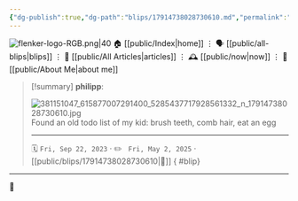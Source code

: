```yaml
---
{"dg-publish":true,"dg-path":"blips/17914738028730610.md","permalink":"/blips/17914738028730610/","title":"philipp on instagram @ 2023-09-22"}
---
```



<div class="transclusion internal-embed is-loaded"><div class="markdown-embed">




![flenker-logo-RGB.png|40](/img/user/attachments/flenker-logo-RGB.png)
🏠 [[public/Index\|home]]  ⋮ 🗣️ [[public/all-blips\|blips]] ⋮  📝 [[public/All Articles\|articles]]  ⋮ 🕰️ [[public/now\|now]] ⋮ 🪪 [[public/About Me\|about me]]


</div></div>


> [!summary] **philipp**:
>
> ![381151047_615877007291400_5285437717928561332_n_17914738028730610.jpg](/img/user/attachments/381151047_615877007291400_5285437717928561332_n_17914738028730610.jpg)
> Found an old todo list of my kid: brush teeth, comb hair, eat an egg
> - - -
>
> 🗓️ <code>Fri, Sep 22, 2023</code>  · ✏️ <code> Fri, May 2, 2025</code>  · [[public/blips/17914738028730610\|🔗]]
{ #blip}


- - -

 👾
